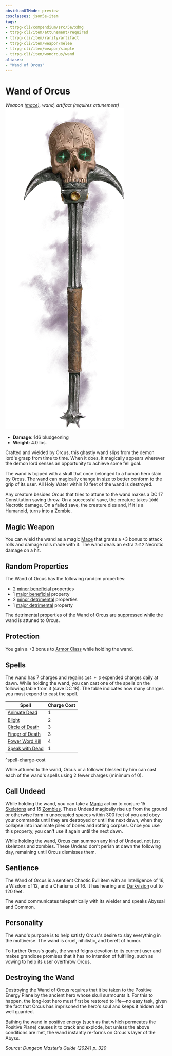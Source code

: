 ```yaml
---
obsidianUIMode: preview
cssclasses: json5e-item
tags:
- ttrpg-cli/compendium/src/5e/xdmg
- ttrpg-cli/item/attunement/required
- ttrpg-cli/item/rarity/artifact
- ttrpg-cli/item/weapon/melee
- ttrpg-cli/item/weapon/simple
- ttrpg-cli/item/wondrous/wand
aliases: 
- "Wand of Orcus"
---
```

# Wand of Orcus
*Weapon ([mace](Інструменти%20ДМ/CLI/items/mace-xphb.md)), wand, artifact (requires attunement)*  
![](Інструменти%20ДМ/CLI/items/img/wand-of-orcus.webp#right)

- **Damage**: 1d6 bludgeoning
- **Weight**: 4.0 lbs.

Crafted and wielded by Orcus, this ghastly wand slips from the demon lord's grasp from time to time. When it does, it magically appears wherever the demon lord senses an opportunity to achieve some fell goal.

The wand is topped with a skull that once belonged to a human hero slain by Orcus. The wand can magically change in size to better conform to the grip of its user. All Holy Water within 10 feet of the wand is destroyed.

Any creature besides Orcus that tries to attune to the wand makes a DC 17 Constitution saving throw. On a successful save, the creature takes `10d6` Necrotic damage. On a failed save, the creature dies and, if it is a Humanoid, turns into a [Zombie](Інструменти%20ДМ/CLI/bestiary/undead/zombie-xmm.md).

## Magic Weapon

You can wield the wand as a magic [Mace](Інструменти%20ДМ/CLI/items/mace-xphb.md) that grants a +3 bonus to attack rolls and damage rolls made with it. The wand deals an extra `2d12` Necrotic damage on a hit.

## Random Properties

The Wand of Orcus has the following random properties:

- 2 [minor beneficial](Інструменти%20ДМ/CLI/tables/artifact-properties-minor-beneficial-properties-xdmg.md) properties  
- 1 [major beneficial](Інструменти%20ДМ/CLI/tables/artifact-properties-major-beneficial-properties-xdmg.md) property  
- 2 [minor detrimental](Інструменти%20ДМ/CLI/tables/artifact-properties-minor-detrimental-properties-xdmg.md) properties  
- 1 [major detrimental](Інструменти%20ДМ/CLI/tables/artifact-properties-major-detrimental-properties-xdmg.md) property  

The detrimental properties of the Wand of Orcus are suppressed while the wand is attuned to Orcus.

## Protection

You gain a +3 bonus to [Armor Class](Інструменти%20ДМ/CLI/rules/variant-rules/armor-class-xphb.md) while holding the wand.

## Spells

The wand has 7 charges and regains `1d4 + 3` expended charges daily at dawn. While holding the wand, you can cast one of the spells on the following table from it (save DC 18). The table indicates how many charges you must expend to cast the spell.

| Spell | Charge Cost |
|-------|-------------|
| [Animate Dead](Інструменти%20ДМ/CLI/spells/animate-dead-xphb.md) | 1 |
| [Blight](Інструменти%20ДМ/CLI/spells/blight-xphb.md) | 2 |
| [Circle of Death](Інструменти%20ДМ/CLI/spells/circle-of-death-xphb.md) | 3 |
| [Finger of Death](Інструменти%20ДМ/CLI/spells/finger-of-death-xphb.md) | 3 |
| [Power Word Kill](Інструменти%20ДМ/CLI/spells/power-word-kill-xphb.md) | 4 |
| [Speak with Dead](Інструменти%20ДМ/CLI/spells/speak-with-dead-xphb.md) | 1 |
^spell-charge-cost

While attuned to the wand, Orcus or a follower blessed by him can cast each of the wand's spells using 2 fewer charges (minimum of 0).

## Call Undead

While holding the wand, you can take a [Magic](Інструменти%20ДМ/CLI/rules/actions.md#Magic) action to conjure 15 [Skeletons](Інструменти%20ДМ/CLI/bestiary/undead/skeleton-xmm.md) and 15 [Zombies](Інструменти%20ДМ/CLI/bestiary/undead/zombie-xmm.md). These Undead magically rise up from the ground or otherwise form in unoccupied spaces within 300 feet of you and obey your commands until they are destroyed or until the next dawn, when they collapse into inanimate piles of bones and rotting corpses. Once you use this property, you can't use it again until the next dawn.

While holding the wand, Orcus can summon any kind of Undead, not just skeletons and zombies. These Undead don't perish at dawn the following day, remaining until Orcus dismisses them.

## Sentience

The Wand of Orcus is a sentient Chaotic Evil item with an Intelligence of 16, a Wisdom of 12, and a Charisma of 16. It has hearing and [Darkvision](Інструменти%20ДМ/CLI/rules/senses.md#Darkvision) out to 120 feet.

The wand communicates telepathically with its wielder and speaks Abyssal and Common.

## Personality

The wand's purpose is to help satisfy Orcus's desire to slay everything in the multiverse. The wand is cruel, nihilistic, and bereft of humor.

To further Orcus's goals, the wand feigns devotion to its current user and makes grandiose promises that it has no intention of fulfilling, such as vowing to help its user overthrow Orcus.

## Destroying the Wand

Destroying the Wand of Orcus requires that it be taken to the Positive Energy Plane by the ancient hero whose skull surmounts it. For this to happen, the long-lost hero must first be restored to life—no easy task, given the fact that Orcus has imprisoned the hero's soul and keeps it hidden and well guarded.

Bathing the wand in positive energy (such as that which permeates the Positive Plane) causes it to crack and explode, but unless the above conditions are met, the wand instantly re-forms on Orcus's layer of the Abyss.

*Source: Dungeon Master's Guide (2024) p. 320*